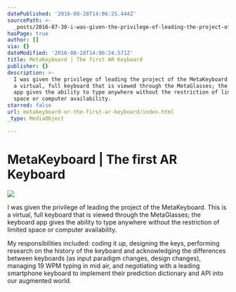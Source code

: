 ```yaml
---
datePublished: '2016-08-28T14:06:25.444Z'
sourcePath: >-
  _posts/2016-07-30-i-was-given-the-privilege-of-leading-the-project-of-the-meta.md
hasPage: true
author: []
via: {}
dateModified: '2016-08-28T14:06:24.571Z'
title: MetaKeyboard | The first AR Keyboard
publisher: {}
description: >-
  I was given the privilege of leading the project of the MetaKeyboard. This is
  a virtual, full keyboard that is viewed through the MetaGlasses; the keyboard
  app gives the ability to type anywhere without the restriction of limited
  space or computer availability.
starred: false
url: metakeyboard-or-the-first-ar-keyboard/index.html
_type: MediaObject

---
```

# MetaKeyboard | The first AR Keyboard
![](https://the-grid-user-content.s3-us-west-2.amazonaws.com/0762e409-6e9b-4dc9-a267-aac07e48ef02.jpg)

I was given the privilege of leading the project of the MetaKeyboard. This is a virtual, full keyboard that is viewed through the MetaGlasses; the keyboard app gives the ability to type anywhere without the restriction of limited space or computer availability.

My responsibilities included: coding it up, designing the keys, performing research on the history of the keyboard and acknowledging the differences between keyboards (as input paradigm changes, design changes), managing 19 WPM typing in mid air, and negotiating with a leading smartphone keyboard to implement their prediction dictionary and API into our augmented world.